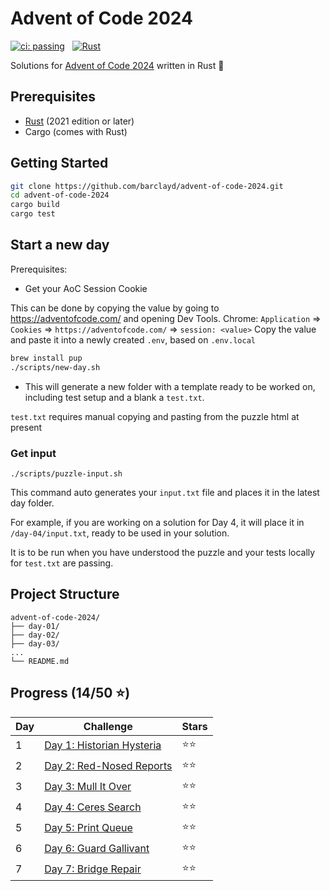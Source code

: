 # Advent of Code 2024

[![ci: passing](https://img.shields.io/badge/ci-passing-brightgreen?style=for-the-badge)](https://github.com/barclayd/advent-of-code-2024/actions)
&nbsp;
[![Rust](https://img.shields.io/badge/rust-%23000000.svg?style=for-the-badge&logo=rust&logoColor=orange)](https://www.rust-lang.org/)

Solutions for [Advent of Code 2024](https://adventofcode.com/2024) written in Rust 🦀

## Prerequisites

- [Rust](https://www.rust-lang.org/tools/install) (2021 edition or later)
- Cargo (comes with Rust)

## Getting Started

```bash
git clone https://github.com/barclayd/advent-of-code-2024.git
cd advent-of-code-2024
cargo build
cargo test
```

## Start a new day

Prerequisites: 

* Get your AoC Session Cookie

This can be done by copying the value by going to https://adventofcode.com/ and opening Dev Tools.
Chrome: `Application` => `Cookies` => `https://adventofcode.com/` => `session: <value>`
Copy the value and paste it into a newly created `.env`, based on `.env.local`

```sh
brew install pup
./scripts/new-day.sh
```

* This will generate a new folder with a template ready to be worked on, including test setup and a blank a `test.txt`.

`test.txt` requires manual copying and pasting from the puzzle html at present

### Get input

```shell
./scripts/puzzle-input.sh
```

This command auto generates your `input.txt` file and places it in the latest day folder.

For example, if you are working on a solution for Day 4, it will place it in `/day-04/input.txt`, ready to be used in your solution.

It is to be run when you have understood the puzzle and your tests locally for `test.txt` are passing.

## Project Structure

```
advent-of-code-2024/
├── day-01/
├── day-02/
├── day-03/
...
└── README.md
```

## Progress (14/50 ⭐️)

| Day | Challenge                                                        | Stars |
|-----|------------------------------------------------------------------|-------|
| 1   | [Day 1: Historian Hysteria](https://adventofcode.com/2024/day/1) | ⭐️⭐️  |
| 2   | [Day 2: Red-Nosed Reports](https://adventofcode.com/2024/day/2)  | ⭐️⭐️  |
| 3   | [Day 3: Mull It Over](https://adventofcode.com/2024/day/3)       | ⭐️⭐️  |
| 4   | [Day 4: Ceres Search](https://adventofcode.com/2024/day/4)       | ⭐️⭐️  |
| 5   | [Day 5: Print Queue](https://adventofcode.com/2024/day/5)        | ⭐️⭐️  |
| 6   | [Day 6: Guard Gallivant](https://adventofcode.com/2024/day/6)    | ⭐️⭐️  |
| 7   | [Day 7: Bridge Repair](https://adventofcode.com/2024/day/7)      | ⭐️⭐️  |

